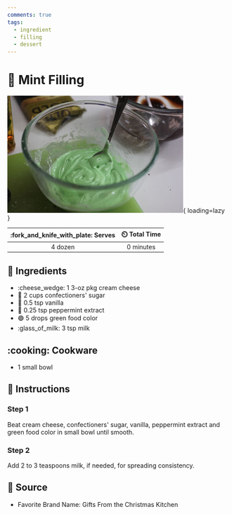 ```yaml
---
comments: true
tags:
  - ingredient
  - filling
  - dessert
---
```

# :leafy_green: Mint Filling

![Mint Filling][1]{ loading=lazy }

| :fork_and_knife_with_plate: Serves | :timer_clock: Total Time |
|:----------------------------------:|:-----------------------: |
| 4 dozen | 0 minutes |

## :salt: Ingredients

- :cheese_wedge: 1 3-oz pkg cream cheese
- :candy: 2 cups confectioners' sugar
- :icecream: 0.5 tsp vanilla
- :leafy_green: 0.25 tsp peppermint extract
- :green_circle: 5 drops green food color
- :glass_of_milk: 3 tsp milk

## :cooking: Cookware

- 1 small bowl

## :pencil: Instructions

### Step 1

Beat cream cheese, confectioners' sugar, vanilla, peppermint extract and green food color in small bowl until smooth.

### Step 2

Add 2 to 3 teaspoons milk, if needed, for spreading consistency.

## :link: Source

- Favorite Brand Name: Gifts From the Christmas Kitchen

[1]: <../assets/images/mint-filling.jpg>
